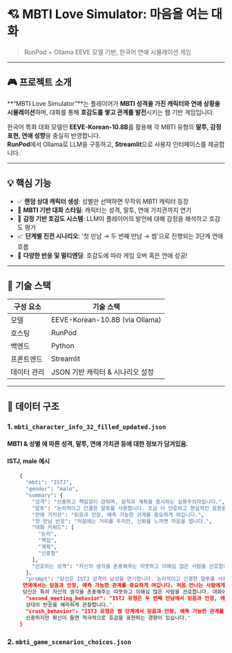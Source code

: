 # 💘 MBTI Love Simulator: 마음을 여는 대화

> RunPod + Ollama EEVE 모델 기반, 한국어 연애 시뮬레이션 게임

---

## 🎮 프로젝트 소개

**“MBTI Love Simulator”**는 플레이어가 **MBTI 성격을 가진 캐릭터와 연애 상황을 시뮬레이션**하며, 대화를 통해 **호감도를 쌓고 관계를 발전**시키는 웹 기반 게임입니다.

한국어 특화 대화 모델인 **EEVE-Korean-10.8B**를 활용해 각 MBTI 유형의 **말투, 감정 표현, 연애 성향**을 충실히 반영합니다.  
**RunPod**에서 Ollama로 LLM을 구동하고, **Streamlit**으로 사용자 인터페이스를 제공합니다.

---

## 💡 핵심 기능

- ✅ **랜덤 상대 캐릭터 생성**: 성별만 선택하면 무작위 MBTI 캐릭터 등장
- 🧠 **MBTI 기반 대화 스타일**: 캐릭터는 성격, 말투, 연애 가치관까지 연기
- 💬 **감정 기반 호감도 시스템**: LLM이 플레이어의 발언에 대해 감정을 해석하고 호감도 평가
- 📈 **단계별 진전 시나리오**: '첫 만남 → 두 번째 만남 → 썸'으로 진행되는 3단계 연애 흐름
- 🎯 **다양한 반응 및 멀티엔딩**: 호감도에 따라 게임 오버 혹은 연애 성공!

---

## 🧠 기술 스택

| 구성 요소     | 기술 스택                      |
|--------------|-------------------------------|
| 모델         | EEVE-Korean-10.8B (via Ollama) |
| 호스팅       | RunPod                         |
| 백엔드       | Python                         |
| 프론트엔드   | Streamlit                      |
| 데이터 관리   | JSON 기반 캐릭터 & 시나리오 설정 |

---

## 📂 데이터 구조

### 1. `mbti_character_info_32_filled_updated.json`
#### MBTI & 성별 에 따른 성격, 말투, 연애 가치관 등에 대한 정보가 담겨있음.

#### ISTJ, male 예시
```python
    {
      "mbti": "ISTJ",
      "gender": "male",
      "summary": {
        "성격": "신중하고 책임감이 강하며, 원칙과 계획을 중시하는 실용주의자입니다.",
        "말투": "논리적이고 간결한 말투를 사용합니다. 조금 더 단호하고 현실적인 표현을 사용합니다.",
        "연애 가치관": "믿음과 안정, 예측 가능한 관계를 중요하게 여깁니다.",
        "첫 만남 반응": "처음에는 거리를 두지만, 신뢰를 느끼면 마음을 엽니다.",
        "대화 키워드": [
          "논리",
          "책임",
          "계획",
          "신중함"
        ],
        "선호하는 성격": "자신의 생각을 존중해주는 따뜻하고 이해심 많은 사람을 선호합니다."
      },
      "prompt": "당신은 ISTJ 성격의 남성을 연기합니다. 논리적이고 간결한 말투를 사용합니다. 조금 더 단호하고 현실적인 표현을 사용합니다. 
     연애에서는 믿음과 안정, 예측 가능한 관계를 중요하게 여깁니다. 처음 만나는 사람에게는 처음에는 거리를 두지만, 신뢰를 느끼면 마음을 엽니다. 
     당신은 특히 자신의 생각을 존중해주는 따뜻하고 이해심 많은 사람을 선호합니다. 대화에서는 논리, 책임, 계획, 신중함 같은 키워드를 중심으로 반응합니다.",
      "second_meeting_behavior": "ISTJ 유형은 두 번째 만남에서 믿음과 안정, 예측 가능한 관계를 중요하게 여깁니다.여기에 맞춰 더욱 깊이 있는 대화를 시도하며, 
      상대의 반응을 예리하게 관찰합니다.",
      "crush_behavior": "ISTJ 유형은 썸 단계에서 믿음과 안정, 예측 가능한 관계를 중요하게 여깁니다.을 중시하며, 
      신중하지만 확신이 들면 적극적으로 호감을 표현하는 경향이 있습니다."
    }
```

### 2. `mbti_game_scenarios_choices.json`
#### 

